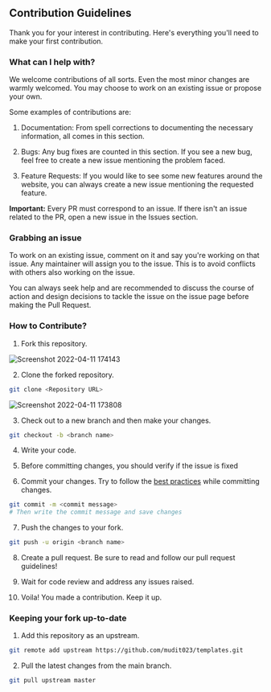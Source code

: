 ## Contribution Guidelines

Thank you for your interest in contributing. Here's everything you'll need to make your first contribution.

### What can I help with?

We welcome contributions of all sorts. Even the most minor changes are warmly welcomed. You may choose to work on an existing issue or propose your own.

Some examples of contributions are:

1. Documentation: From spell corrections to documenting the necessary information, all comes in this section.

2. Bugs: Any bug fixes are counted in this section. If you see a new bug, feel free to create a new issue mentioning the problem faced.

3. Feature Requests: If you would like to see some new features around the website, you can always create a new issue mentioning the requested feature.

**Important:** Every PR must correspond to an issue. If there isn't an issue related to the PR, open a new issue in the Issues section.

### Grabbing an issue

To work on an existing issue, comment on it and say you're working on that issue. Any maintainer will assign you to the issue. This is to avoid conflicts with others also working on the issue.

You can always seek help and are recommended to discuss the course of action and design decisions to tackle the issue on the issue page before making the Pull Request.

### How to Contribute?

1. Fork this repository.

![Screenshot 2022-04-11 174143](https://user-images.githubusercontent.com/71916646/162736803-627f44eb-ef50-42aa-a303-2a450374ac0c.png)


2. Clone the forked repository.

```bash
git clone <Repository URL>
```
![Screenshot 2022-04-11 173808](https://user-images.githubusercontent.com/71916646/162736495-4aa54712-89af-40e5-864a-2c5259ff921f.png)


3. Check out to a new branch and then make your changes.

```bash
git checkout -b <branch name>
```

4. Write your code.

<!-- add any more guidelines for formatting and linting if required -->

5. Before committing changes, you should verify if the issue is fixed

6. Commit your changes. Try to follow the [best practices](https://gist.github.com/robertpainsi/b632364184e70900af4ab688decf6f53) while committing changes.

```bash
git commit -m <commit message>
# Then write the commit message and save changes
```

7. Push the changes to your fork.

```bash
git push -u origin <branch name>
```

8. Create a pull request. Be sure to read and follow our pull request guidelines!

9. Wait for code review and address any issues raised.

10. Voila! You made a contribution. Keep it up.

### Keeping your fork up-to-date

1. Add this repository as an upstream.
<!-- add name of your upstream repo -->
```bash
git remote add upstream https://github.com/mudit023/templates.git
```

2. Pull the latest changes from the main branch.

```bash
git pull upstream master
```
